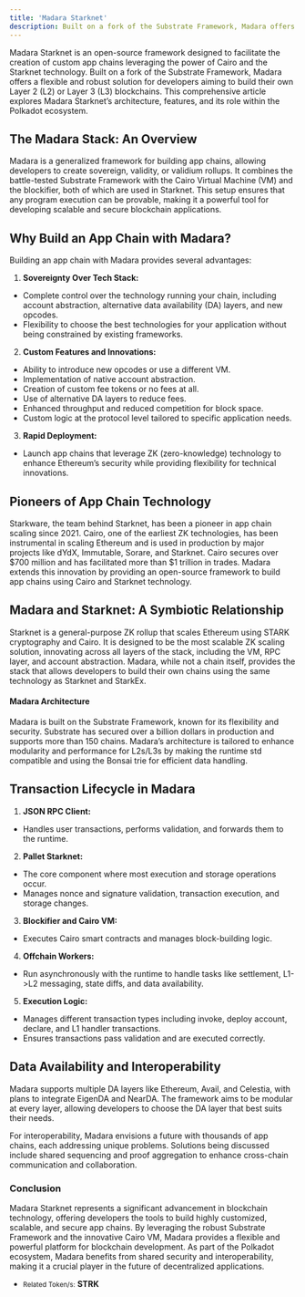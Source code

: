 ```yaml
---
title: 'Madara Starknet'
description: Built on a fork of the Substrate Framework, Madara offers a flexible and robust solution for developers aiming to build their own L2.
---
```


Madara Starknet is an open-source framework designed to facilitate the creation of custom app chains leveraging the power of Cairo and the Starknet technology. Built on a fork of the Substrate Framework, Madara offers a flexible and robust solution for developers aiming to build their own Layer 2 (L2) or Layer 3 (L3) blockchains. This comprehensive article explores Madara Starknet’s architecture, features, and its role within the Polkadot ecosystem.

## The Madara Stack: An Overview

Madara is a generalized framework for building app chains, allowing developers to create sovereign, validity, or validium rollups. It combines the battle-tested Substrate Framework with the Cairo Virtual Machine (VM) and the blockifier, both of which are used in Starknet. This setup ensures that any program execution can be provable, making it a powerful tool for developing scalable and secure blockchain applications.

Why Build an App Chain with Madara?
-----------------------------------

Building an app chain with Madara provides several advantages:

1. **Sovereignty Over Tech Stack:**
  
  
  - Complete control over the technology running your chain, including account abstraction, alternative data availability (DA) layers, and new opcodes.
  - Flexibility to choose the best technologies for your application without being constrained by existing frameworks.
2. **Custom Features and Innovations:**
  
  
  - Ability to introduce new opcodes or use a different VM.
  - Implementation of native account abstraction.
  - Creation of custom fee tokens or no fees at all.
  - Use of alternative DA layers to reduce fees.
  - Enhanced throughput and reduced competition for block space.
  - Custom logic at the protocol level tailored to specific application needs.
3. **Rapid Deployment:**
  
  
  - Launch app chains that leverage ZK (zero-knowledge) technology to enhance Ethereum’s security while providing flexibility for technical innovations.

Pioneers of App Chain Technology
--------------------------------

Starkware, the team behind Starknet, has been a pioneer in app chain scaling since 2021. Cairo, one of the earliest ZK technologies, has been instrumental in scaling Ethereum and is used in production by major projects like dYdX, Immutable, Sorare, and Starknet. Cairo secures over $700 million and has facilitated more than $1 trillion in trades. Madara extends this innovation by providing an open-source framework to build app chains using Cairo and Starknet technology.

Madara and Starknet: A Symbiotic Relationship
---------------------------------------------

Starknet is a general-purpose ZK rollup that scales Ethereum using STARK cryptography and Cairo. It is designed to be the most scalable ZK scaling solution, innovating across all layers of the stack, including the VM, RPC layer, and account abstraction. Madara, while not a chain itself, provides the stack that allows developers to build their own chains using the same technology as Starknet and StarkEx.

#### Madara Architecture

Madara is built on the Substrate Framework, known for its flexibility and security. Substrate has secured over a billion dollars in production and supports more than 150 chains. Madara’s architecture is tailored to enhance modularity and performance for L2s/L3s by making the runtime std compatible and using the Bonsai trie for efficient data handling.

Transaction Lifecycle in Madara
-------------------------------

1. **JSON RPC Client:**
  
  
  - Handles user transactions, performs validation, and forwards them to the runtime.
2. **Pallet Starknet:**
  
  
  - The core component where most execution and storage operations occur.
  - Manages nonce and signature validation, transaction execution, and storage changes.
3. **Blockifier and Cairo VM:**
  
  
  - Executes Cairo smart contracts and manages block-building logic.
4. **Offchain Workers:**
  
  
  - Run asynchronously with the runtime to handle tasks like settlement, L1-&gt;L2 messaging, state diffs, and data availability.
5. **Execution Logic:**
  
  
  - Manages different transaction types including invoke, deploy account, declare, and L1 handler transactions.
  - Ensures transactions pass validation and are executed correctly.

Data Availability and Interoperability
--------------------------------------

Madara supports multiple DA layers like Ethereum, Avail, and Celestia, with plans to integrate EigenDA and NearDA. The framework aims to be modular at every layer, allowing developers to choose the DA layer that best suits their needs.

For interoperability, Madara envisions a future with thousands of app chains, each addressing unique problems. Solutions being discussed include shared sequencing and proof aggregation to enhance cross-chain communication and collaboration.

### Conclusion

Madara Starknet represents a significant advancement in blockchain technology, offering developers the tools to build highly customized, scalable, and secure app chains. By leveraging the robust Substrate Framework and the innovative Cairo VM, Madara provides a flexible and powerful platform for blockchain development. As part of the Polkadot ecosystem, Madara benefits from shared security and interoperability, making it a crucial player in the future of decentralized applications.

- <small>Related Token/s:</small> **STRK**
